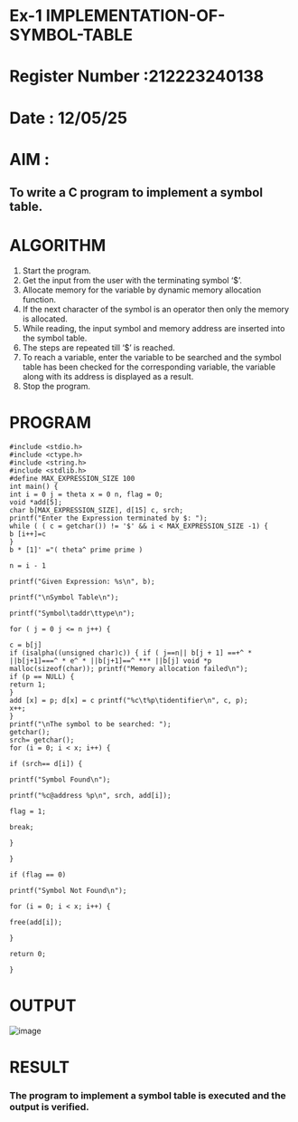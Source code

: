 # Ex-1 IMPLEMENTATION-OF-SYMBOL-TABLE
# Register Number :212223240138
# Date : 12/05/25
# AIM :
## To write a C program to implement a symbol table.
# ALGORITHM
1.	Start the program.
2.	Get the input from the user with the terminating symbol ‘$’.
3.	Allocate memory for the variable by dynamic memory allocation function.
4.	If the next character of the symbol is an operator then only the memory is allocated.
5.	While reading, the input symbol and memory address are inserted into the symbol table.
6.	The steps are repeated till ‘$’ is reached.
7.	To reach a variable, enter the variable to be searched and the symbol table has been checked for the corresponding variable, the variable along with its address is displayed as a result.
8.	Stop the program. 
# PROGRAM
```
#include <stdio.h>
#include <ctype.h>
#include <string.h>
#include <stdlib.h>
#define MAX_EXPRESSION_SIZE 100
int main() {
int i = 0 j = theta x = 0 n, flag = 0;
void *add[5];
char b[MAX_EXPRESSION_SIZE], d[15] c, srch;
printf("Enter the Expression terminated by $: ");
while ( ( c = getchar()) != '$' && i < MAX_EXPRESSION_SIZE -1) {
b [i++]=c
}
b * [1]' ="( theta^ prime prime )

n = i - 1

printf("Given Expression: %s\n", b);

printf("\nSymbol Table\n");

printf("Symbol\taddr\ttype\n");

for ( j = 0 j <= n j++) {

c = b[j]
if (isalpha((unsigned char)c)) { if ( j==n|| b[j + 1] ==+^ * ||b[j+1]===^ * e^ * ||b[j+1]==^ *** ||b[j] void *p malloc(sizeof(char)); printf("Memory allocation failed\n");
if (p == NULL) {
return 1;
}
add [x] = p; d[x] = c printf("%c\t%p\tidentifier\n", c, p);
x++;
}
printf("\nThe symbol to be searched: ");
getchar();
srch= getchar();
for (i = 0; i < x; i++) {

if (srch== d[i]) {

printf("Symbol Found\n");

printf("%c@address %p\n", srch, add[i]);

flag = 1;

break;

}

}

if (flag == 0)

printf("Symbol Not Found\n");

for (i = 0; i < x; i++) {

free(add[i]);

}

return 0;

}

```
# OUTPUT
![image](https://github.com/user-attachments/assets/b840ef7b-a542-4393-b6ff-0106cd9fd60f)


# RESULT
### The program to implement a symbol table is executed and the output is verified.
